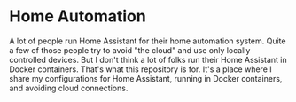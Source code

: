 # Home Automation
A lot of people run Home Assistant for their home automation system. Quite a few of those people try to avoid "the cloud" and use only locally controlled devices. But I don't think a lot of folks run their Home Assistant in Docker containers. That's what this repository is for. It's a place where I share my configurations for Home Assistant, running in Docker containers, and avoiding cloud connections.
